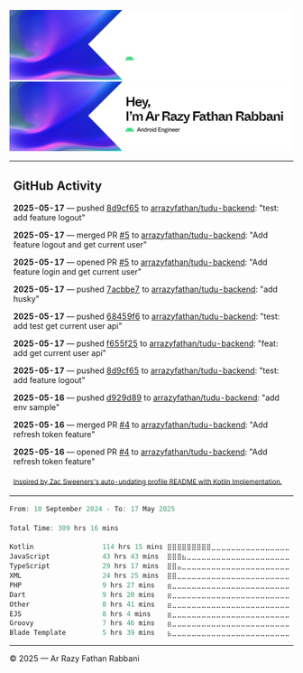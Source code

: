 ![Ar Razy Fathan Rabbani Banner](https://github.com/arrazyfathan/arrazyfathan/blob/main/media/banner-dark.png#gh-dark-mode-only)
![Ar Razy Fathan Rabbani Banner](https://github.com/arrazyfathan/arrazyfathan/blob/main/media/banner-light.png#gh-light-mode-only)

<table><tr><td valign="top" width="100%">    

## GitHub Activity

**2025-05-17** — pushed [8d9cf65](https://github.com/arrazyfathan/tudu-backend/commits/8d9cf65b9a31854618a0c0eb85d8dfb5ecfbe266) to [arrazyfathan/tudu-backend](https://github.com/arrazyfathan/tudu-backend): "test: add feature logout"

**2025-05-17** — merged PR [#5](https://github.com/arrazyfathan/tudu-backend/pull/5) to [arrazyfathan/tudu-backend](https://github.com/arrazyfathan/tudu-backend): "Add feature logout and get current user"

**2025-05-17** — opened PR [#5](https://github.com/arrazyfathan/tudu-backend/pull/5) to [arrazyfathan/tudu-backend](https://github.com/arrazyfathan/tudu-backend): "Add feature login and get current user"

**2025-05-17** — pushed [7acbbe7](https://github.com/arrazyfathan/tudu-backend/commits/7acbbe76d6555a5459b23fdbafdb953012b574a4) to [arrazyfathan/tudu-backend](https://github.com/arrazyfathan/tudu-backend): "add husky"

**2025-05-17** — pushed [68459f6](https://github.com/arrazyfathan/tudu-backend/commits/68459f634db0855bcd452ce1ffcc7cf5c75c5fbb) to [arrazyfathan/tudu-backend](https://github.com/arrazyfathan/tudu-backend): "test: add test get current user api"

**2025-05-17** — pushed [f655f25](https://github.com/arrazyfathan/tudu-backend/commits/f655f25c3f14fbb431290809e5a924c427a323a9) to [arrazyfathan/tudu-backend](https://github.com/arrazyfathan/tudu-backend): "feat: add get current user api"

**2025-05-17** — pushed [8d9cf65](https://github.com/arrazyfathan/tudu-backend/commits/8d9cf65b9a31854618a0c0eb85d8dfb5ecfbe266) to [arrazyfathan/tudu-backend](https://github.com/arrazyfathan/tudu-backend): "test: add feature logout"

**2025-05-16** — pushed [d929d89](https://github.com/arrazyfathan/tudu-backend/commits/d929d8908c9d7d17ab5924316cf22fb5151d4d34) to [arrazyfathan/tudu-backend](https://github.com/arrazyfathan/tudu-backend): "add env sample"

**2025-05-16** — merged PR [#4](https://github.com/arrazyfathan/tudu-backend/pull/4) to [arrazyfathan/tudu-backend](https://github.com/arrazyfathan/tudu-backend): "Add refresh token feature"

**2025-05-16** — opened PR [#4](https://github.com/arrazyfathan/tudu-backend/pull/4) to [arrazyfathan/tudu-backend](https://github.com/arrazyfathan/tudu-backend): "Add refresh token feature"
                
<sub><a href="https://github.com/ZacSweers/ZacSweers/">Inspired by Zac Sweeners's auto-updating profile README with Kotlin Implementation.</a></sub>
</table>

<!--START_SECTION:waka-->

```kotlin
From: 10 September 2024 - To: 17 May 2025

Total Time: 309 hrs 16 mins

Kotlin                 114 hrs 15 mins ⣿⣿⣿⣿⣿⣿⣿⣿⣿⣀⣀⣀⣀⣀⣀⣀⣀⣀⣀⣀⣀⣀⣀⣀⣀   35.93 %
JavaScript             43 hrs 43 mins  ⣿⣿⣿⣦⣀⣀⣀⣀⣀⣀⣀⣀⣀⣀⣀⣀⣀⣀⣀⣀⣀⣀⣀⣀⣀   13.75 %
TypeScript             29 hrs 17 mins  ⣿⣿⣤⣀⣀⣀⣀⣀⣀⣀⣀⣀⣀⣀⣀⣀⣀⣀⣀⣀⣀⣀⣀⣀⣀   09.21 %
XML                    24 hrs 25 mins  ⣿⣿⣀⣀⣀⣀⣀⣀⣀⣀⣀⣀⣀⣀⣀⣀⣀⣀⣀⣀⣀⣀⣀⣀⣀   07.68 %
PHP                    9 hrs 27 mins   ⣶⣀⣀⣀⣀⣀⣀⣀⣀⣀⣀⣀⣀⣀⣀⣀⣀⣀⣀⣀⣀⣀⣀⣀⣀   02.97 %
Dart                   9 hrs 20 mins   ⣶⣀⣀⣀⣀⣀⣀⣀⣀⣀⣀⣀⣀⣀⣀⣀⣀⣀⣀⣀⣀⣀⣀⣀⣀   02.94 %
Other                  8 hrs 41 mins   ⣶⣀⣀⣀⣀⣀⣀⣀⣀⣀⣀⣀⣀⣀⣀⣀⣀⣀⣀⣀⣀⣀⣀⣀⣀   02.73 %
EJS                    8 hrs 4 mins    ⣶⣀⣀⣀⣀⣀⣀⣀⣀⣀⣀⣀⣀⣀⣀⣀⣀⣀⣀⣀⣀⣀⣀⣀⣀   02.54 %
Groovy                 7 hrs 46 mins   ⣶⣀⣀⣀⣀⣀⣀⣀⣀⣀⣀⣀⣀⣀⣀⣀⣀⣀⣀⣀⣀⣀⣀⣀⣀   02.45 %
Blade Template         5 hrs 39 mins   ⣦⣀⣀⣀⣀⣀⣀⣀⣀⣀⣀⣀⣀⣀⣀⣀⣀⣀⣀⣀⣀⣀⣀⣀⣀   01.78 %
```

<!--END_SECTION:waka-->

---
© 2025 — Ar Razy Fathan Rabbani